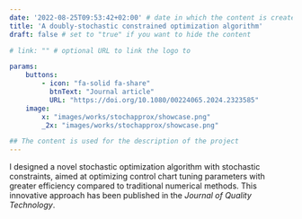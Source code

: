 ```yaml
---
date: '2022-08-25T09:53:42+02:00' # date in which the content is created - defaults to "today"
title: 'A doubly-stochastic constrained optimization algorithm'
draft: false # set to "true" if you want to hide the content 

# link: "" # optional URL to link the logo to

params:
    buttons:
        - icon: "fa-solid fa-share"
          btnText: "Journal article"
          URL: "https://doi.org/10.1080/00224065.2024.2323585"
    image:  
        x: "images/works/stochapprox/showcase.png"
        _2x: "images/works/stochapprox/showcase.png"

## The content is used for the description of the project
---
```


I designed a novel stochastic optimization algorithm with stochastic constraints, aimed at optimizing control chart tuning parameters with greater efficiency compared to traditional numerical methods. This innovative approach has been published in the *Journal of Quality Technology*.
